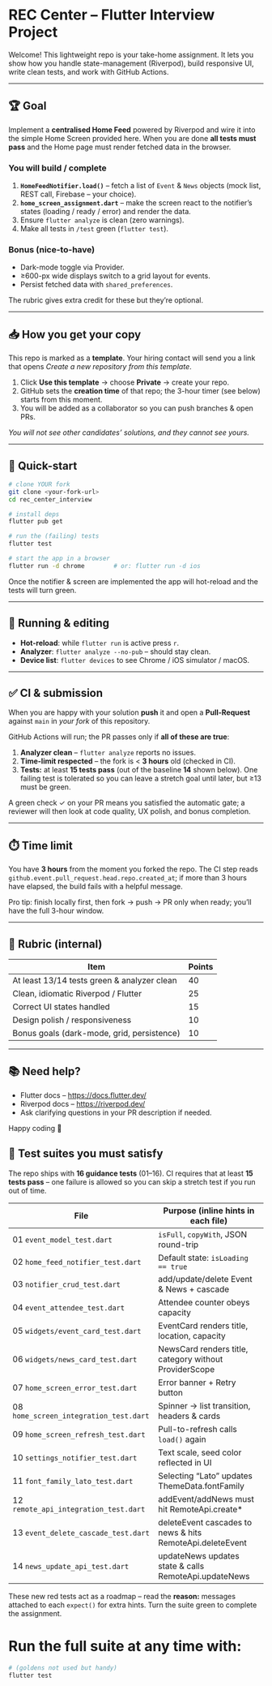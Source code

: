 # REC Center – Flutter Interview Project

Welcome! This lightweight repo is your take-home assignment. It lets you
show how you handle state-management (Riverpod), build responsive UI, write
clean tests, and work with GitHub Actions.

---

## 🏆 Goal

Implement a **centralised Home Feed** powered by Riverpod and wire it into the
simple Home Screen provided here. When you are done **all tests must pass**
and the Home page must render fetched data in the browser.

### You will build / complete

1. **`HomeFeedNotifier.load()`** – fetch a list of `Event` & `News` objects
   (mock list, REST call, Firebase – your choice).
2. **`home_screen_assignment.dart`** – make the screen react to the notifier’s
   states (loading / ready / error) and render the data.
3. Ensure `flutter analyze` is clean (zero warnings).
4. Make all tests in `/test` green (`flutter test`).

### Bonus (nice-to-have)

- Dark-mode toggle via Provider.
- ≥600-px wide displays switch to a grid layout for events.
- Persist fetched data with `shared_preferences`.

The rubric gives extra credit for these but they’re optional.

---

## 📥 How you get your copy

This repo is marked as a **template**. Your hiring contact will send you a
link that opens _Create a new repository from this template_.

1. Click **Use this template** → choose **Private** → create your repo.
2. GitHub sets the **creation time** of that repo; the 3-hour timer (see below)
   starts from this moment.
3. You will be added as a collaborator so you can push branches & open PRs.

_You will not see other candidates’ solutions, and they cannot see yours._

---

## 🚀 Quick-start

```bash
# clone YOUR fork
git clone <your-fork-url>
cd rec_center_interview

# install deps
flutter pub get

# run the (failing) tests
flutter test

# start the app in a browser
flutter run -d chrome        # or: flutter run -d ios
```

Once the notifier & screen are implemented the app will hot-reload and the
tests will turn green.

---

## 📑 Running & editing

- **Hot-reload**: while `flutter run` is active press `r`.
- **Analyzer**: `flutter analyze --no-pub` – should stay clean.
- **Device list**: `flutter devices` to see Chrome / iOS simulator / macOS.

---

## ✅ CI & submission

When you are happy with your solution **push** it and open a **Pull-Request**
against `main` in _your fork_ of this repository.

GitHub Actions will run; the PR passes only if **all of these are true**:

1. **Analyzer clean** – `flutter analyze` reports no issues.
2. **Time-limit respected** – the fork is < **3 hours** old (checked in CI).
3. **Tests:** at least **15 tests pass** (out of the baseline **14** shown
   below). One failing test is tolerated so you can leave a stretch goal until
   later, but ≥13 must be green.

A green check ✓ on your PR means you satisfied the automatic gate; a reviewer
will then look at code quality, UX polish, and bonus completion.

---

## ⏱️ Time limit

You have **3 hours** from the moment you forked the repo. The CI step reads
`github.event.pull_request.head.repo.created_at`; if more than 3 hours have
elapsed, the build fails with a helpful message.

Pro tip: finish locally first, then fork → push → PR only when ready; you’ll
have the full 3-hour window.

---

## 🧾 Rubric (internal)

| Item                                        | Points |
| ------------------------------------------- | ------ |
| At least 13/14 tests green & analyzer clean | 40     |
| Clean, idiomatic Riverpod / Flutter         | 25     |
| Correct UI states handled                   | 15     |
| Design polish / responsiveness              | 10     |
| Bonus goals (dark-mode, grid, persistence)  | 10     |

---

## 📚 Need help?

- Flutter docs – <https://docs.flutter.dev/>
- Riverpod docs – <https://riverpod.dev/>
- Ask clarifying questions in your PR description if needed.

Happy coding 🚀

## 🧪 Test suites you must satisfy

The repo ships with **16 guidance tests** (01–16). CI requires that at least
**15 tests pass** – one failure is allowed so you can skip a stretch test if
you run out of time.

| File                                   | Purpose (inline hints in each file)                       |
| -------------------------------------- | --------------------------------------------------------- |
| 01 `event_model_test.dart`             | `isFull`, `copyWith`, JSON round-trip                     |
| 02 `home_feed_notifier_test.dart`      | Default state: `isLoading == true`                        |
| 03 `notifier_crud_test.dart`           | add/update/delete Event & News + cascade                  |
| 04 `event_attendee_test.dart`          | Attendee counter obeys capacity                           |
| 05 `widgets/event_card_test.dart`      | EventCard renders title, location, capacity               |
| 06 `widgets/news_card_test.dart`       | NewsCard renders title, category without ProviderScope    |
| 07 `home_screen_error_test.dart`       | Error banner + Retry button                               |
| 08 `home_screen_integration_test.dart` | Spinner → list transition, headers & cards                |
| 09 `home_screen_refresh_test.dart`     | Pull-to-refresh calls `load()` again                      |
| 10 `settings_notifier_test.dart`       | Text scale, seed color reflected in UI                    |
| 11 `font_family_lato_test.dart`        | Selecting “Lato” updates ThemeData.fontFamily             |
| 12 `remote_api_integration_test.dart`  | addEvent/addNews must hit RemoteApi.create\*              |
| 13 `event_delete_cascade_test.dart`    | deleteEvent cascades to news & hits RemoteApi.deleteEvent |
| 14 `news_update_api_test.dart`         | updateNews updates state & calls RemoteApi.updateNews     |

These new red tests act as a roadmap – read the **reason:** messages attached to each `expect()` for extra hints. Turn the suite green to complete the assignment.

# Run the full suite at any time with:

```bash
# (goldens not used but handy)
flutter test
```
